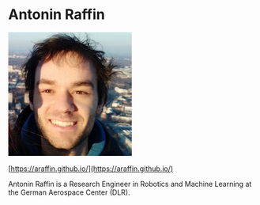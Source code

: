 # Antonin Raffin

![Photo](img/araffin.jpg)

[https://araffin.github.io/](https://araffin.github.io/)

Antonin Raffin is a Research Engineer in Robotics and Machine Learning at the German Aerospace Center (DLR).

